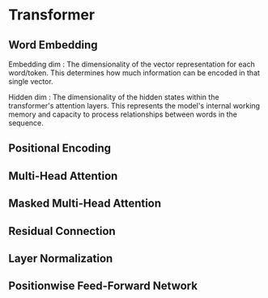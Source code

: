 # Transformer

## Word Embedding

Embedding dim
: The dimensionality of the vector representation for each word/token.
  This determines how much information can be encoded in that single vector.

Hidden dim
: The dimensionality of the hidden states within the transformer's attention
  layers. This represents the model's internal working memory and capacity to
  process relationships between words in the sequence.

## Positional Encoding

## Multi-Head Attention

## Masked Multi-Head Attention

## Residual Connection

## Layer Normalization

## Positionwise Feed-Forward Network
